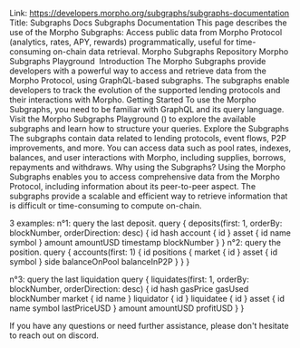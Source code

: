 Link: https://developers.morpho.org/subgraphs/subgraphs-documentation
Title: Subgraphs Docs
Subgraphs Documentation
This page describes the use of the Morpho Subgraphs: Access public data from Morpho Protocol (analytics, rates, APY, rewards) programmatically, useful for time-consuming on-chain data retrieval.
Morpho Subgraphs Repository
​​
Morpho Subgraphs Playground
​​
Introduction
The Morpho Subgraphs provide developers with a powerful way to access and retrieve data from the Morpho Protocol, using GraphQL-based subgraphs. The subgraphs enable developers to track the evolution of the supported lending protocols and their interactions with Morpho.
Getting Started
To use the Morpho Subgraphs, you need to be familiar with GraphQL and its query language. Visit the Morpho Subgraphs Playground () to explore the available subgraphs and learn how to structure your queries.
Explore the Subgraphs
The subgraphs contain data related to lending protocols, event flows, P2P improvements, and more. You can access data such as pool rates, indexes, balances, and user interactions with Morpho, including supplies, borrows, repayments and withdraws.
Why using the Subgraphs?
Using the Morpho Subgraphs enables you to access comprehensive data from the Morpho Protocol, including information about its peer-to-peer aspect. The subgraphs provide a scalable and efficient way to retrieve information that is difficult or time-consuming to compute on-chain.

3 examples:
n°1: query the last deposit.
query {
deposits(first: 1, orderBy: blockNumber, orderDirection: desc) {
id
hash
account {
id
}
asset {
id
name
symbol
}
amount
amountUSD
timestamp
blockNumber
}
}
n°2: query the position.
query {
accounts(first: 1) {
id
positions {
market {
id
}
asset {
id
symbol
}
side
balanceOnPool
balanceInP2P
}
}
}

n°3: query the last liquidation
query {
liquidates(first: 1, orderBy: blockNumber, orderDirection: desc) {
id
hash
gasPrice
gasUsed
blockNumber
market {
id
name
}
liquidator {
id
}
liquidatee {
id
}
asset {
id
name
symbol
lastPriceUSD
}
amount
amountUSD
profitUSD
}
}

If you have any questions or need further assistance, please don't hesitate to reach out on discord.
